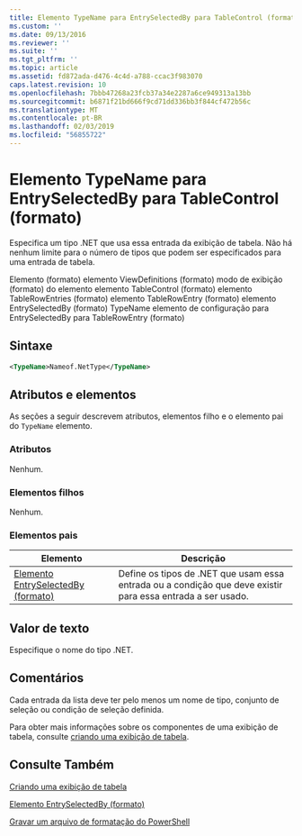```yaml
---
title: Elemento TypeName para EntrySelectedBy para TableControl (formato) | Microsoft Docs
ms.custom: ''
ms.date: 09/13/2016
ms.reviewer: ''
ms.suite: ''
ms.tgt_pltfrm: ''
ms.topic: article
ms.assetid: fd872ada-d476-4c4d-a788-ccac3f983070
caps.latest.revision: 10
ms.openlocfilehash: 7bbb47268a23fcb37a34e2287a6ce949313a13bb
ms.sourcegitcommit: b6871f21bd666f9cd71dd336bb3f844cf472b56c
ms.translationtype: MT
ms.contentlocale: pt-BR
ms.lasthandoff: 02/03/2019
ms.locfileid: "56855722"
---
```

# <a name="typename-element-for-entryselectedby-for-tablecontrol-format"></a>Elemento TypeName para EntrySelectedBy para TableControl (formato)

Especifica um tipo .NET que usa essa entrada da exibição de tabela. Não há nenhum limite para o número de tipos que podem ser especificados para uma entrada de tabela.

Elemento (formato) elemento ViewDefinitions (formato) modo de exibição (formato) do elemento elemento TableControl (formato) elemento TableRowEntries (formato) elemento TableRowEntry (formato) elemento EntrySelectedBy (formato) TypeName elemento de configuração para EntrySelectedBy para TableRowEntry (formato)

## <a name="syntax"></a>Sintaxe

```xml
<TypeName>Nameof.NetType</TypeName>
```

## <a name="attributes-and-elements"></a>Atributos e elementos

As seções a seguir descrevem atributos, elementos filho e o elemento pai do `TypeName` elemento.

### <a name="attributes"></a>Atributos

Nenhum.

### <a name="child-elements"></a>Elementos filhos

Nenhum.

### <a name="parent-elements"></a>Elementos pais

|Elemento|Descrição|
|-------------|-----------------|
|[Elemento EntrySelectedBy (formato)](./entryselectedby-element-for-tablerowentry-for-tablecontrol-format.md)|Define os tipos de .NET que usam essa entrada ou a condição que deve existir para essa entrada a ser usado.|

## <a name="text-value"></a>Valor de texto

Especifique o nome do tipo .NET.

## <a name="remarks"></a>Comentários

Cada entrada da lista deve ter pelo menos um nome de tipo, conjunto de seleção ou condição de seleção definida.

Para obter mais informações sobre os componentes de uma exibição de tabela, consulte [criando uma exibição de tabela](./creating-a-table-view.md).

## <a name="see-also"></a>Consulte Também

[Criando uma exibição de tabela](./creating-a-table-view.md)

[Elemento EntrySelectedBy (formato)](./entryselectedby-element-for-tablerowentry-for-tablecontrol-format.md)

[Gravar um arquivo de formatação do PowerShell](./writing-a-powershell-formatting-file.md)
